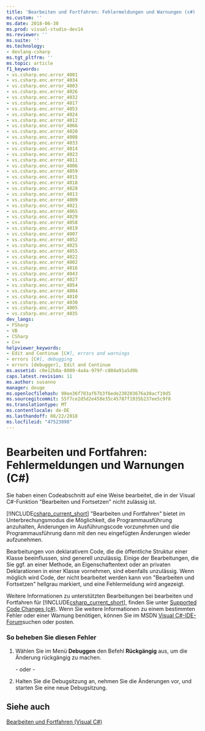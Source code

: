 ```yaml
---
title: 'Bearbeiten und Fortfahren: Fehlermeldungen und Warnungen (c#) | Microsoft-Dokumentation'
ms.custom: ''
ms.date: 2018-06-30
ms.prod: visual-studio-dev14
ms.reviewer: ''
ms.suite: ''
ms.technology:
- devlang-csharp
ms.tgt_pltfrm: ''
ms.topic: article
f1_keywords:
- vs.csharp.enc.error_4001
- vs.csharp.enc.error_4034
- vs.csharp.enc.error_4003
- vs.csharp.enc.error_4026
- vs.csharp.enc.error_4032
- vs.csharp.enc.error_4017
- vs.csharp.enc.error_4053
- vs.csharp.enc.error_4024
- vs.csharp.enc.error_4012
- vs.csharp.enc.error_4066
- vs.csharp.enc.error_4020
- vs.csharp.enc.error_4008
- vs.csharp.enc.error_4033
- vs.csharp.enc.error_4014
- vs.csharp.enc.error_4023
- vs.csharp.enc.error_4011
- vs.csharp.enc.error_4006
- vs.csharp.enc.error_4059
- vs.csharp.enc.error_4015
- vs.csharp.enc.error_4018
- vs.csharp.enc.error_4028
- vs.csharp.enc.error_4013
- vs.csharp.enc.error_4009
- vs.csharp.enc.error_4021
- vs.csharp.enc.error_4065
- vs.csharp.enc.error_4029
- vs.csharp.enc.error_4058
- vs.csharp.enc.error_4019
- vs.csharp.enc.error_4007
- vs.csharp.enc.error_4052
- vs.csharp.enc.error_4025
- vs.csharp.enc.error_4055
- vs.csharp.enc.error_4022
- vs.csharp.enc.error_4002
- vs.csharp.enc.error_4016
- vs.csharp.enc.error_4043
- vs.csharp.enc.error_4027
- vs.csharp.enc.error_4054
- vs.csharp.enc.error_4004
- vs.csharp.enc.error_4010
- vs.csharp.enc.error_4030
- vs.csharp.enc.error_4005
- vs.csharp.enc.error_4035
dev_langs:
- FSharp
- VB
- CSharp
- C++
helpviewer_keywords:
- Edit and Continue [C#], errors and warnings
- errors [C#], debugging
- errors [debugger], Edit and Continue
ms.assetid: c0e12b0a-8009-4a4a-979f-c804a91a5d9b
caps.latest.revision: 11
ms.author: susanno
manager: douge
ms.openlocfilehash: 98ee36f703af67b3f6ede230203676a30acf19d5
ms.sourcegitcommit: 55f7ce2d5d2e458e35c45787f1935b237ee5c9f8
ms.translationtype: MT
ms.contentlocale: de-DE
ms.lasthandoff: 08/22/2018
ms.locfileid: "47523898"
---
```

# <a name="edit-and-continue-errors-and-warnings-c"></a>Bearbeiten und Fortfahren: Fehlermeldungen und Warnungen (C#)
Sie haben einen Codeabschnitt auf eine Weise bearbeitet, die in der Visual C#-Funktion "Bearbeiten und Fortsetzen" nicht zulässig ist.  
  
 [!INCLUDE[csharp_current_short](../includes/csharp-current-short-md.md)] "Bearbeiten und Fortfahren" bietet im Unterbrechungsmodus die Möglichkeit, die Programmausführung anzuhalten, Änderungen im Ausführungscode vorzunehmen und die Programmausführung dann mit den neu eingefügten Änderungen wieder aufzunehmen.  
  
 Bearbeitungen von deklarativem Code, die die öffentliche Struktur einer Klasse beeinflussen, sind generell unzulässig. Einige der Bearbeitungen, die Sie ggf. an einer Methode, an Eigenschaftentext oder an privaten Deklarationen in einer Klasse vornehmen, sind ebenfalls unzulässig. Wenn möglich wird Code, der nicht bearbeitet werden kann von "Bearbeiten und Fortsetzen" hellgrau markiert, und eine Fehlermeldung wird angezeigt.  
  
 Weitere Informationen zu unterstützten Bearbeitungen bei bearbeiten und Fortfahren für [!INCLUDE[csharp_current_short](../includes/csharp-current-short-md.md)], finden Sie unter [Supported Code Changes (c#)](../debugger/supported-code-changes-csharp.md). Wenn Sie weitere Informationen zu einem bestimmten Fehler oder einer Warnung benötigen, können Sie im MSDN [Visual C#-IDE-Forum](http://go.microsoft.com/fwlink/?LinkId=214693)suchen oder posten.  
  
### <a name="to-correct-this-error"></a>So beheben Sie diesen Fehler  
  
1.  Wählen Sie im Menü **Debuggen** den Befehl **Rückgängig** aus, um die Änderung rückgängig zu machen.  
  
     - oder -   
  
2.  Halten Sie die Debugsitzung an, nehmen Sie die Änderungen vor, und starten Sie eine neue Debugsitzung.  
  
## <a name="see-also"></a>Siehe auch  
 [Bearbeiten und Fortfahren (Visual C#)](../debugger/edit-and-continue-visual-csharp.md)